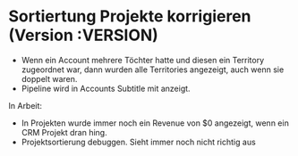 # Sortiertung Projekte korrigieren (Version :VERSION)

- Wenn ein Account mehrere Töchter hatte und diesen ein Territory zugeordnet war, dann wurden alle Territories angezeigt, auch wenn sie doppelt waren.
- Pipeline wird in Accounts Subtitle mit anzeigt.

In Arbeit:

- In Projekten wurde immer noch ein Revenue von $0 angezeigt, wenn ein CRM Projekt dran hing.
- Projektsortierung debuggen. Sieht immer noch nicht richtig aus
